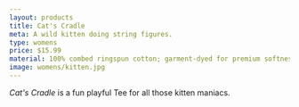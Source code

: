 ```yaml
---
layout: products
title: Cat's Cradle
meta: A wild kitten doing string figures.
type: womens
price: $15.99
material: 100% combed ringspun cotton; garment-dyed for premium softness and minimal shrinkage.
image: womens/kitten.jpg
---
```


*Cat's Cradle* is a fun playful Tee for all those kitten maniacs.

